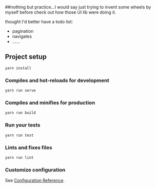 ##nothing but practice...I would say
just trying to invent some wheels by myself before check out how those UI lib were doing it.

thought I'd better have a todo list:
* pagination
* navigates
* ......

## Project setup
```
yarn install
```

### Compiles and hot-reloads for development
```
yarn run serve
```

### Compiles and minifies for production
```
yarn run build
```

### Run your tests
```
yarn run test
```

### Lints and fixes files
```
yarn run lint
```

### Customize configuration
See [Configuration Reference](https://cli.vuejs.org/config/).
